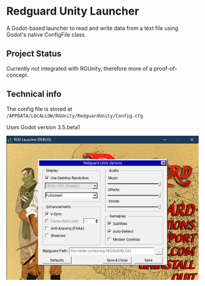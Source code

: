 # Redguard Unity Launcher
A Godot-based launcher to read and write data from a text file using Godot's native ConfigFile class.

## Project Status
Currently not integrated with RGUnity, therefore more of a proof-of-concept.


## Technical info
The config file is stored at `/APPDATA/LOCALLOW/RGUnity/RedguardUnity/Config.cfg`

Uses Godot version 3.5.beta1


![Screenshot](https://github.com/RGUnity/rgu-launcher/blob/master/screenshot.png?raw=true)
